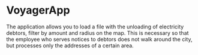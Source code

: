 # VoyagerApp
The application allows you to load a file with the unloading of electricity debtors, filter by amount and radius on the map. This is necessary so that the employee who serves notices to debtors does not walk around the city, but processes only the addresses of a certain area.
